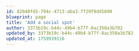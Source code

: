 ```yaml
---
id: 82040fd5-794c-4713-aba3-7f29f9dd5690
blueprint: page
title: 'Add a social spot'
author: 3373b19c-b44c-49b4-b77f-8ac350a3b782
updated_by: 3373b19c-b44c-49b4-b77f-8ac350a3b782
updated_at: 1759939116
---
```

